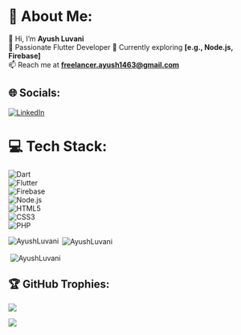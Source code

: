 # 💫 About Me:
👋 Hi, I’m **Ayush Luvani**  
🎯 Passionate Flutter Developer
🌱 Currently exploring **[e.g., Node.js, Firebase]**  
📫 Reach me at **freelancer.ayush1463@gmail.com**  

## 🌐 Socials:
[![LinkedIn](https://img.shields.io/badge/LinkedIn-%230077B5.svg?logo=linkedin&logoColor=white)](https://linkedin.com/in/ayushluvani)  

# 💻 Tech Stack:
![Dart](https://img.shields.io/badge/dart-%230175C2.svg?style=for-the-badge&logo=dart&logoColor=white)  
![Flutter](https://img.shields.io/badge/Flutter-%2302569B.svg?style=for-the-badge&logo=Flutter&logoColor=white)  
![Firebase](https://img.shields.io/badge/Firebase-039BE5?style=for-the-badge&logo=firebase&logoColor=white)  
![Node.js](https://img.shields.io/badge/node.js-6DA55F?style=for-the-badge&logo=node.js&logoColor=white)  
![HTML5](https://img.shields.io/badge/html5-%23E34F26.svg?style=for-the-badge&logo=html5&logoColor=white)  
![CSS3](https://img.shields.io/badge/css3-%231572B6.svg?style=for-the-badge&logo=css3&logoColor=white)  
![PHP](https://img.shields.io/badge/php-%23777BB4.svg?style=for-the-badge&logo=php&logoColor=white)  

<p><img align="left" src="https://github-readme-stats.vercel.app/api/top-langs/?username=AyushLuvani&theme=dracula&hide_border=false&include_all_commits=true&count_private=true&layout=compact" alt="AyushLuvani" /></p>
<p>&nbsp;<img align="center" src="https://github-readme-stats.vercel.app/api?username=AyushLuvani&theme=dracula&hide_border=false&include_all_commits=true&count_private=true" alt="AyushLuvani" /></p>
<p>&nbsp;<img align="center" src="https://github-readme-streak-stats.herokuapp.com/?user=AyushLuvani&theme=dracula&hide_border=false" alt="AyushLuvani" /></p>

## 🏆 GitHub Trophies:
![](https://github-profile-trophy.vercel.app/?username=AyushLuvani&theme=radical&no-frame=false&no-bg=true&margin-w=4)

[![](https://visitcount.itsvg.in/api?id=AyushLuvani&icon=0&color=6)](https://visitcount.itsvg.in)

